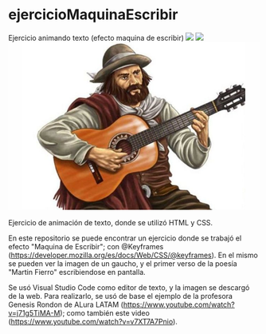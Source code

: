 # ejercicioMaquinaEscribir
Ejercicio animando texto (efecto maquina de escribir)
<img src= "https://www.ahorasalta.com.ar/noticias/insolito-11/un-gaucho-fue-a-un-festival-y-le-robaron-el-caballo-9026"/>
<img src="https://www.pexels.com/es-es/foto/jugando-musico-tradicional-adentro-8280020"/>
<img src="https://github.com/Pedro410Ar/ejercicioMaquinaEscribir/blob/master/martin.jpg"/>


Ejercicio de animación de texto, donde se utilizó HTML y CSS.

En este repositorio se puede encontrar un ejercicio donde se trabajó el efecto "Maquina de Escribir"; con @Keyframes (https://developer.mozilla.org/es/docs/Web/CSS/@keyframes). 
En el mismo se pueden ver la imagen de un gaucho, y el primer verso de la poesía "Martin Fierro" escribiendose en pantalla. 

Se usó Visual Studio Code como editor de texto, y la imagen se descargó de la web. 
Para realizarlo, se usó de base el ejemplo de la profesora Genesis Rondon de ALura LATAM (https://www.youtube.com/watch?v=j71g5TiMA-M); como también este video (https://www.youtube.com/watch?v=v7XT7A7Pnio).

